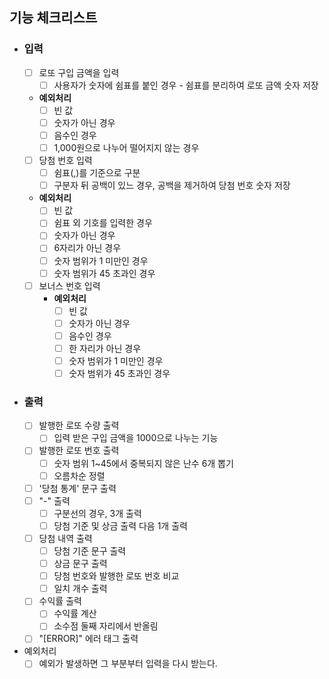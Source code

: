 ## 기능 체크리스트
- ### 입력
  - [ ] 로또 구입 금액을 입력
    - [ ] 사용자가 숫자에 쉼표를 붙인 경우 - 쉼표를 분리하여 로또 금액 숫자 저장
  - **예외처리**
    - [ ] 빈 값
    - [ ] 숫자가 아닌 경우
    - [ ] 음수인 경우
    - [ ] 1,000원으로 나누어 떨어지지 않는 경우
  - [ ] 당첨 번호 입력
    - [ ] 쉼표(,)를 기준으로 구분
    - [ ] 구분자 뒤 공백이 있느 경우, 공백을 제거하여 당첨 번호 숫자 저장
  - **예외처리**
    - [ ] 빈 값
    - [ ] 쉼표 외 기호를 입력한 경우
    - [ ] 숫자가 아닌 경우
    - [ ] 6자리가 아닌 경우
    - [ ] 숫자 범위가 1 미만인 경우
    - [ ] 숫자 범위가 45 초과인 경우
  - [ ] 보너스 번호 입력
    - **예외처리**
      - [ ] 빈 값
      - [ ] 숫자가 아닌 경우
      - [ ] 음수인 경우
      - [ ] 한 자리가 아닌 경우
      - [ ] 숫자 범위가 1 미만인 경우
      - [ ] 숫자 범위가 45 초과인 경우
- ### 출력
  - [ ] 발행한 로또 수량 출력
    - [ ] 입력 받은 구입 금액을 1000으로 나누는 기능
  - [ ] 발행한 로또 번호 출력
    - [ ] 숫자 범위 1~45에서 중복되지 않은 난수 6개 뽑기
    - [ ] 오름차순 정렬
  - [ ] '당첨 통계' 문구 출력
  - [ ] "-" 출력
    - [ ] 구분선의 경우, 3개 출력
    - [ ] 당첨 기준 및 상금 출력 다음 1개 출력
  - [ ] 당첨 내역 출력
    - [ ] 당첨 기준 문구 출력
    - [ ] 상금 문구 출력
    - [ ] 당첨 번호와 발행한 로또 번호 비교
    - [ ] 일치 개수 출력
  - [ ] 수익률 출력
    - [ ] 수익률 계산
    - [ ] 소수점 둘째 자리에서 반올림
  - [ ]  "[ERROR]" 에러 태그 출력
- 예외처리
  - [ ] 예외가 발생하면 그 부분부터 입력을 다시 받는다.